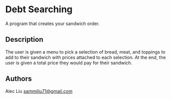 # Debt Searching

A program that creates your sandwich order.

## Description

The user is given a menu to pick a selection of bread, meat, and toppings to add to their sandwich with prices attached to each selection. At the end, the user is given a total price they would pay for their sandwich.

## Authors

Alec Liu
sammiliu71@gmail.com
